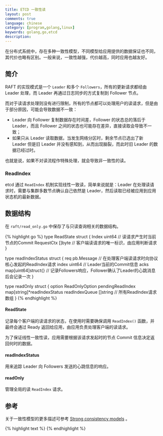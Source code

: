 ```yaml
---
title: ETCD 一致性读
layout: post
comments: true
language: chinese
category: [program,golang,linux]
keywords: golang,go,etcd
description:
---
```


在分布式系统中，存在多种一致性模型，不同模型给应用提供的数据保证也不同，其代价也略有区别。一般来说，一致性越强，代价越高，同时应用也越友好。

<!-- more -->

## 简介

RAFT 的实现模式是一个 `Leader` 和多个 `Followers`，所有的更新请求都经由 Leader 处理，而 Leader 再通过日志同步的方式复制到 Follower 节点。

而对于读请求处理则没有进行限制，所有的节点都可以处理用户的读请求，但是由于部分原因，可能会导致数据不一致：

* Leader 向 Follower 复制数据存在时间差，Follower 的状态总的落后于 Leader，而且 Follower 之间的状态也可能存在差异，直接读取会导致不一致；
* 如果只从 Leader 读取数据，当发生网络分区时，剩余节点已选出了新 Leader 但是旧 Leader 并没有感知到，从而出现脑裂，而此时旧 Leader 的数据已经过时。

也就是说，如果不对读流程作特殊处理，就会导致非一致性的读。

<!-- 而线性一致性的两个要求：一致性读和读最新数据更是无从谈起。 -->

### ReadIndex


etcd 通过 `ReadIndex` 机制实现线性一致读，简单来说就是：Leader 在处理读请求时，需要与集群多数节点确认自己依然是 Leader，然后读取已经被应用到应用状态机的最新数据。

<!--
基本原理包含了两方面内容：
Leader首先通过某种机制确认自己依然是Leader；
Leader需要给客户端返回最近已应用的数据：即最新被应用到状态机的数据。
-->

## 数据结构

在 `raft/read_only.go` 中保存了与只读查询相关的数据结构。

{% highlight go %}
type ReadState struct {
        Index      uint64  // 读请求产生时当前节点的Commit
        RequestCtx []byte  // 客户端读请求的唯一标识，由应用判断请求
}

type readIndexStatus struct {
        req   pb.Message            // 在处理客户端读请求时向协议核心发起的ReadIndex请求
        index uint64                // Leader当前的Commit信息
        acks  map[uint64]struct{}   // 记录Followers响应，Follower确认了Leader的心跳消息后会记录一次
}

type readOnly struct {
        option           ReadOnlyOption
        pendingReadIndex map[string]*readIndexStatus
        readIndexQueue   []string   // 所有ReadIndex请求数组
}
{% endhighlight %}

#### ReadState

记录每个客户端的读请求的状态，在使用时需要确保调用 `ReadIndex()` 函数，并最终会通过 Ready 返回给应用，由应用负责处理客户端的读请求。

为了保证线性一致性读，应用需要根据该请求发起时的节点 Commit 信息决定返回何时的数据。

#### readIndexStatus

用来追踪 Leader 向 Followers 发送的心跳信息的响应。

#### readOnly

管理全局的读 `ReadIndex` 请求。

<!--
option：暂时不确定含义；
pendingReadIndex：保存所有的待处理的ReadIndex请求，实现上是一个map，其中key为请求的唯一标识，一般为节点为请求生成的唯一request id；
-->






<!--
kvServer.Range() api/v3rpc/key.go
 |-checkRangeRequest() 实际上只是检查key的长度是否为0
 |-RaftKV.Range() etcdserver/v3_server.go 通过RaftKV定义的是接口，实际的实现是在EtcdServer中
   |-linearizableReadNotify() 默认是线性读，此时会阻塞等待处理完成
     |-EtcdServer.readwaitc  会向该管道中发送一个空结构体
	 |-
 |-header.fill()

对于 readwaitc 管道而言，另外一端是在 `linearizableReadLoop()` 函数中，也就是一个单独的协程。


ECTD 默认采用 Linearizable 方式读取，此时可以获取到整个集群当前状态，不过延迟较大；为了提高性能，可以使用 Serializable 方式读取，因为是读取的本地数据，那么可能会导致读取到老数据。



linearizableReadLoop()
 |-readwaitc 等待管道信号
 |-newNotifier() etcdserver/util.go 新建一个notifier对象
 |-node.ReadIndex() raft/node.go 这里会发送一个消息
   |-node.step() 向recvc发送一个pb.MsgReadIndex消息

https://zhuanlan.zhihu.com/p/31050303
https://zhuanlan.zhihu.com/p/31118381
http://masutangu.com/2018/07/etcd-raft-note-3/
http://masutangu.com/2018/07/etcd-raft-note-4/



上述的示例是注册了一个

linearizableReadLoop()
 |-reqIDGen.Next() 获取唯一的标示，作为请求的ID
 |-readwaitc 等待管道信号
 |-newNotifier() etcdserver/util.go 新建一个notifier对象，每次请求都会新建一个，实际上就一个管道和错误信息
 |-node.ReadIndex() raft/node.go 这里会发送一个消息
 | |-node.step() 向recvc发送一个pb.MsgReadIndex消息
 |-readStateC 等待接收管道信号
 |-getAppliedIndex() etcdserver/server.go 实际上就是获取最新的appliedIndex
 |-applyWait.Wait() 等待请求的
 |-notifier.notify() etcdserver/util.go 通过关闭管道方式

每次请求都会新建一个 readNotifier 对象，
-->

## 参考

关于一致性模型的更多描述可参考 [Strong consistency models](https://aphyr.com/posts/313-strong-consistency-models) 。

{% highlight text %}
{% endhighlight %}
